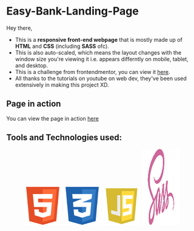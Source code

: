 # Easy-Bank-Landing-Page

Hey there, 
- This is a **responsive front-end webpage** that is mostly made up of **HTML** and **CSS** (including **SASS** ofc).
- This is also auto-scaled, which means the layout changes with the window size you're viewing it i.e. appears differntly on mobile, tablet, and desktop.
- This is a challenge from frontendmentor, you can view it [here](https://www.frontendmentor.io/challenges/easybank-landing-page-WaUhkoDN).
- All thanks to the tutorials on youtube on web dev, they've been used extensively in making this project XD.

## Page in action
You can view the page in action [here](https://johnwesleyk.github.io/Easy-Bank-Landing-Page/)

## Tools and Technologies used:
<p align="center">
  <img width="100" height="100" src="https://github.com/JohnWesleyK/Easy-Bank-Landing-Page/blob/master/images/html.png?raw=true">
  <img width="100" height="100" src="https://github.com/JohnWesleyK/Easy-Bank-Landing-Page/blob/master/images/css.png?raw=true">
  <img width="100" height="100" src="https://github.com/JohnWesleyK/Easy-Bank-Landing-Page/blob/master/images/js.png?raw=true">
  <img width="100" height="200" src="https://github.com/JohnWesleyK/Easy-Bank-Landing-Page/blob/master/images/sass.png?raw=true">
</p>
